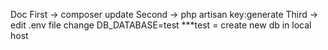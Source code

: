 Doc
First -> composer update
Second -> php artisan key:generate 
Third -> edit .env file change DB_DATABASE=test    ***test = create new db in local host
